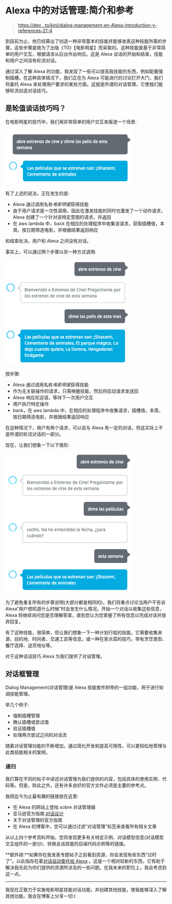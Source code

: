 # Alexa 中的对话管理:简介和参考

> [https://dev . to/kini/dialog-management-en-Alexa-introduction-y-references-21-4](https://dev.to/kini/dialog-management-en-alexa-introduccion-y-referencias-21a4)

到目前为止，他已经算出了创造一种非常基本的技能并能够发表这种技能所需的步骤。这些步骤是我为了出版《T0》【电影明星】而采取的。这种技能是基于非常简单的用户交互，根据请求从后台作出响应。这是 Alexa 谈话的开始和结束，技能和用户之间没有轮流对话。

通过深入了解 Alexa 的功能，我发现了一些可以提高我技能的东西，例如配置强制插槽。在这种具体情况下，我们正在为 Alexa 可能进行的讨论打开大门，我们将委托 Alexa 来处理用户要求的某些方面。这就是所谓的对话管理，它使我们能够轮流创造对话技巧。

## 是轮值谈话技巧吗？

在电影明星的技巧中，我们用非常简单的用户交互来报道一个场景:

[![](img/7261dd4be2c23095b42a29abbb6b081f.png)](https://res.cloudinary.com/practicaldev/image/fetch/s--urY5BzyP--/c_limit%2Cf_auto%2Cfl_progressive%2Cq_auto%2Cw_880/https://www.kinisoftware.com/conteimg/2019/04/Screenshot-2019-04-02-at-20.01.35.png)

有了上述的说法，正在发生的是:

*   Alexa 通过调用名称*电影明星*获得技能
*   由于用户请求是一次性调用，因此在激发技能的同时也激发了一个动作请求，Alexa 创建了一个针对该特定意图的请求，并返回
*   在 aws lambda 中，back 在相应的处理程序中收集该请求，获取插槽值，本周，按日期筛选电影，并根据结果返回响应

和结束处决。用户和 Alexa 之间没有对话。

事实上，可以通过两个步骤以另一种方式调用:

[![](img/f952af8c5b00ac65478b43781436e159.png)](https://res.cloudinary.com/practicaldev/image/fetch/s--DOfZOvNV--/c_limit%2Cf_auto%2Cfl_progressive%2Cq_auto%2Cw_880/https://www.kinisoftware.com/conteimg/2019/04/Screenshot-2019-04-02-at-19.53.51.png)

按步骤:

*   Alexa 通过调用名称*电影明星*获得技能
*   作为无关联操作的请求，只需唤醒技能，然后将启动请求发送回
*   Alexa 响应欢迎语，等待下一次用户交互
*   用户执行特定操作
*   back，在 aws lambda 中，在相应的处理程序中收集请求，插槽值，本周，按日期筛选电影，并根据结果返回响应

在这种情况下，用户有两个请求，可以说与 Alexa 有一定的对话，但这实际上不是所谓的轮流对话的一部分。

现在，让我们想象一下以下情形:

[![](img/9b9a54d8f4d7f9f385eff052fe6231ed.png)](https://res.cloudinary.com/practicaldev/image/fetch/s--xi0QGz_w--/c_limit%2Cf_auto%2Cfl_progressive%2Cq_auto%2Cw_880/https://www.kinisoftware.com/conteimg/2019/04/Screenshot-2019-04-02-at-19.54.35.png)

为了避免重复所有的步骤说明(大部分都是相同的)，我们将重点讨论当用户不告诉 Alexa“用户想知道什么时候”时会发生什么情况。开始一个对话以收集这些信息，Alexa 将继续询问您是否理解答案，直到您认为您掌握了所有信息以完成对话并放弃回复。

有了这种技能，很简单，但让我们想象一下一种计划行程的技能，它需要收集来源、目的地、时间表、交通工具等信息。或一种在家点菜的技巧，带有烹饪类型、餐厅选择、送货地址等。

对于这种谈话技巧 Alexa 为我们提供了对话管理。

## 对话框管理

Dialog Management(对话管理)是 Alexa 技能套件附带的一组功能，用于进行轮调技能管理。

举几个例子:

*   强制插槽管理
*   确认插槽或尝试值
*   验证插槽值
*   处理两次尝试之间的对话流

随着对话管理功能的不断增加，通过简化开发和提高可用性，可以更轻松地管理与此类技能相关的案例。

### 递归

我打算在不同的帖子中讲述对话管理为我们提供的内容，包括具体的使用实例、代码等。但是，除此之外，还有许多良好的官方文件必须是主要的参考点。

我把迄今为止最有趣的链接放在这里:

*   在 Alexa 的网站上登陆 sobre 对话管理器
*   亚马逊官方指南:[对话设计](https://developer.amazon.com/ask-resources/guided/conversational-design-workshop/#/)
*   关于对话管理的官方指南
*   在 Alexa 的博客中，您可以通过过滤“对话管理”标签来查看所有相关文章

从以上四个参考资料开始，您将发现更多有关特定示例、对话模型信息(对话模型交互组件的一部分)、转换会话技能的后端代码示例等的链接。

**额外球:**如果你在我发表专题帖子之前看到资源，你会发现有些东西“过时了”。以此指存在着[对话自动委托给 Alexa](https://developer.amazon.com/docs/custom-skills/delegate-dialog-to-alexa.html#automatically-delegate-simple-dialogs-to-alexa) 。这是一个相对较新的东西，它有助于解决我先前为你们提供的资源所涉及的一些问题。在我未来的职位上，我会考虑到这一点。

* * *

我现在正致力于实施电影明星技能对话功能，并创建其他技能，使我能够深入了解其他功能。我会在博客上分享一切:)